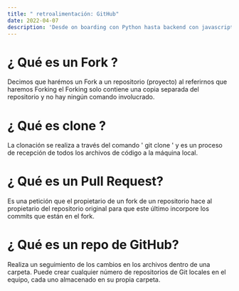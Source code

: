 ```yaml
---
title: " retroalimentación: GitHub"
date: 2022-04-07
description: 'Desde on boarding con Python hasta backend con javascript (NodeJS)'
---
```



# ¿ Qué es un Fork ?

Decimos que harémos un Fork a un repositorio (proyecto) al referirnos que haremos Forking
el Forking solo contiene una copia separada del repositorio y no hay ningún comando involucrado.


# ¿ Qué es clone ?

La clonación se realiza a través del comando ' git clone ' y es un proceso de recepción de todos los archivos de código a la máquina local.


# ¿ Qué es un Pull Request?

 Es una petición que el propietario de un fork de un repositorio hace al propietario del repositorio original 
 para que este último incorpore los commits que están en el fork.
 
 
# ¿ Qué es un repo de GitHub?
  Realiza un seguimiento de los cambios en los archivos dentro de una carpeta.
  Puede crear cualquier número de repositorios de Git locales en el equipo, cada uno almacenado en su propia carpeta.
